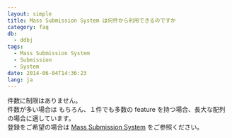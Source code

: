 ```yaml
---
layout: simple
title: Mass Submission System は何件から利用できるのですか
category: faq
db:
  - ddbj
tags: 
  - Mass Submission System
  - Submission
  - System
date: 2014-06-04T14:36:23
lang: ja
---
```


件数に制限はありません。    
件数が多い場合は もちろん、１件でも多数の feature を持つ場合、長大な配列の場合に適しています。    
登録をご希望の場合は [Mass Submission System](/ddbj/mss.html) をご参照ください。

